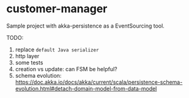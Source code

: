 # customer-manager
Sample project with akka-persistence as a EventSourcing tool.

TODO:
1. replace `default Java serializer`
2. http layer
3. some tests
4. creation vs update: can FSM be helpful?
5. schema evolution: https://doc.akka.io/docs/akka/current/scala/persistence-schema-evolution.html#detach-domain-model-from-data-model

